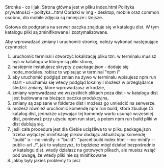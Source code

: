 Stronka - co i jak:
Strona główna jest w pliku index.html
Polityka prywatności - polityka...html
Obrazki w img - desktop, mobile oraz common osobno, dla mobile zdjęcia są mniejsze i lżejsze.

Gotowa do podgrania na serwer paczka znajduje się w katalogu dist. W tym katalogu pliki są zminifikowane i zoptymalizowane.

Aby wprowadzać zmiany i uruchomić stronkę, należy wykonać następujące czynności:
1. uruchomić terminal i otworzyć lokalizację pliku tzn. w terminalu musisz być w katalogu w którym są pliki strony,
2. nastepnie instalujesz skrypty z package.json - dodaje się node_modules. robisz to wpisując w terminal "npm i"
3. aby uruchomić podgląd zmian na żywo w terminalu wpisujesz npm run start - uruchamia się wtedy podgląd lokalny i możesz w przeglądarce śledzić zmiany, które wprowadzasz w kodzie,
4. zmiany wprowadzasz we wszystkich plikach poza dist - w katalogu dist jest budowana na bieżąco paczka produkcyjna,
5. zmiany są zapisane w folderze dist i możesz go umieścić na serwerze.
6. możesz również uruchomić komendę npm run build, która zbuduje Ci katalog dist, jednakże używając tej komendy warto usunąć wcześniej dist, ponieważ przy użyciu npm run start, a potem npm run build pliki w dist dublują się.
7. jeśli cała procedura jest dla Ciebie uciążliwa to w pliku package.json trzeba wyłączyć minifikację plików dodając aktualizując komendę "build" o --no-minify ->
"build": "parcel build index.html --no-minify --public-url ./",
jak to wyłączysz, to będziesz mógł działać bezpośrednio w katalogu dist. wtedy działasz na gotowych plikach, ale musisz wziąć pod uwagę, że wtedy pliki nie są minifikowane
8. jakby były jakieś problemy to pisz
